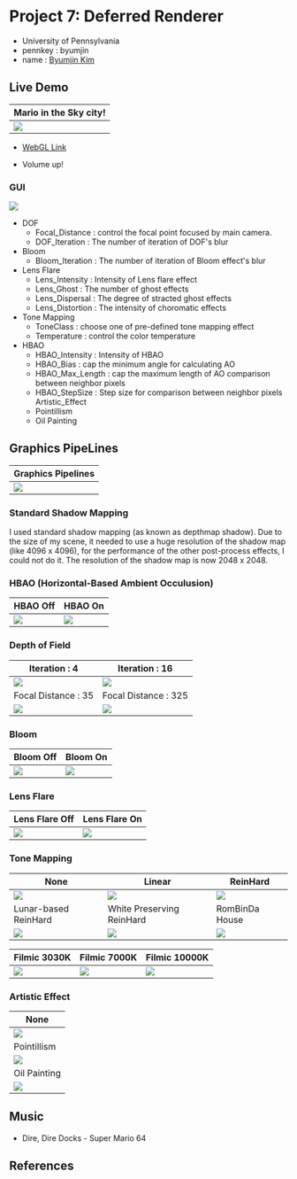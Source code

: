 # Project 7: Deferred Renderer

* University of Pennsylvania
* pennkey : byumjin
* name : [Byumjin Kim](https://github.com/byumjin)


## Live Demo

| Mario in the Sky city! |
| --- |
| [![](imgs/main.png)](https://byumjin.github.io/MarioInTheSkyCity/) |

* [WebGL Link](https://byumjin.github.io/MarioInTheSkyCity/)

- Volume up!

### GUI

![](imgs/GUI.png)

- DOF
    - Focal_Distance : control the focal point focused by main camera.
    - DOF_Iteration : The number of iteration of DOF's blur 
- Bloom
    - Bloom_Iteration : The number of iteration of Bloom effect's blur 
- Lens Flare
    - Lens_Intensity : Intensity of Lens flare effect
    - Lens_Ghost : The number of ghost effects
    - Lens_Dispersal : The degree of stracted ghost effects
    - Lens_Distortion : The intensity of choromatic effects
- Tone Mapping
    - ToneClass : choose one of pre-defined tone mapping effect
    - Temperature : control the color temperature
- HBAO
    - HBAO_Intensity : Intensity of HBAO
    - HBAO_Bias : cap the minimum angle for calculating AO
    - HBAO_Max_Length : cap the maximum length of AO comparison between neighbor pixels
    - HBAO_StepSize : Step size for comparison between neighbor pixels
Artistic_Effect
    - Pointillism
    - Oil Painting


## Graphics PipeLines

| Graphics Pipelines |
| --- |
| ![](imgs/pipeline.png) |


### Standard Shadow Mapping

I used standard shadow mapping (as known as depthmap shadow).
Due to the size of my scene, it needed to use a huge resolution of the shadow map (like 4096 x 4096), for the performance of the other post-process effects, I could not do it.
The resolution of the shadow map is now 2048 x 2048.


### HBAO (Horizontal-Based Ambient Occulusion)

| HBAO Off | HBAO On |
| --- | --- |
| ![](imgs/HBAO_off.png) | ![](imgs/HBAO_on.png) |


### Depth of Field

| Iteration : 4 | Iteration : 16 |
| --- | --- |
| ![](imgs/dof_4.png) | ![](imgs/dof_16.png) |
| Focal Distance : 35 | Focal Distance : 325 |
| ![](imgs/dof_16.png) | ![](imgs/focal_325.png) |


### Bloom

| Bloom Off | Bloom On |
| --- | --- |
| ![](imgs/bloom_off.png) | ![](imgs/bloom_on.png) |


### Lens Flare

| Lens Flare Off | Lens Flare On |
| --- | --- |
| ![](imgs/LF_Off.png) | ![](imgs/LF_On.png) |


### Tone Mapping

| None | Linear | ReinHard |
| --- | --- | --- |
| ![](imgs/tone_none.png) | ![](imgs/tone_linear.png) | ![](imgs/tone_simple.png) |
| Lunar-based ReinHard | White Preserving ReinHard | RomBinDa House |
| ![](imgs/tone_luma.png) | ![](imgs/tone_white.png) | ![](imgs/tone_house.png) |


| Filmic 3030K | Filmic 7000K | Filmic 10000K |
| --- | --- | --- |
| ![](imgs/tone_filmic_3030.png) | ![](imgs/tone_filmic.png) | ![](imgs/tone_filmic_10000.png) |


### Artistic Effect

| None | 
| --- |
| ![](imgs/none.png) |
| Pointillism | 
| ![](imgs/pointillism.png) |
| Oil Painting |
| ![](imgs/oil.png) |


## Music
 - Dire, Dire Docks - Super Mario 64


## References
